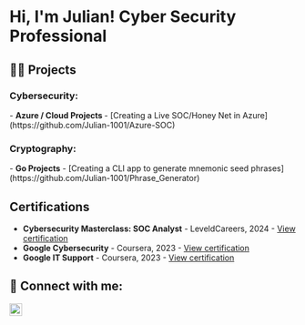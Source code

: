 <h1>Hi, I'm Julian! Cyber Security Professional</h1>

<h2>👨‍💻 Projects</h2>

<h3>Cybersecurity:</h3>
- <b>Azure / Cloud Projects </b>
  - [Creating a Live SOC/Honey Net in Azure](https://github.com/Julian-1001/Azure-SOC)

<h3>Cryptography:</h3>
- <b>Go Projects</b>
  - [Creating a CLI app to generate mnemonic seed phrases](https://github.com/Julian-1001/Phrase_Generator)


## Certifications

- **Cybersecurity Masterclass: SOC Analyst** - LeveldCareers, 2024 - [View certification](https://github.com/Julian-1001/Cybersecurity-Master-Class-Certificate)
- **Google Cybersecurity** - Coursera, 2023 - [View certification](https://coursera.org/share/6af45b28d118af663af8ab0f7cdc8869)
- **Google IT Support** - Coursera, 2023 - [View certification](https://coursera.org/share/94b61d812ff1fb6a6125b5fce20f0f24)



<h2> 🤳 Connect with me:</h2>

[<img align="left" alt="JoshMadakor | LinkedIn" width="22px" src="https://cdn.jsdelivr.net/npm/simple-icons@v3/icons/linkedin.svg" />][linkedin]

[linkedin]: https://www.linkedin.com/in/julian-melendez-0a9ba22b8/
